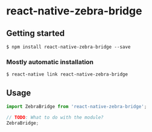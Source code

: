 # react-native-zebra-bridge

## Getting started

`$ npm install react-native-zebra-bridge --save`

### Mostly automatic installation

`$ react-native link react-native-zebra-bridge`

## Usage
```javascript
import ZebraBridge from 'react-native-zebra-bridge';

// TODO: What to do with the module?
ZebraBridge;
```

